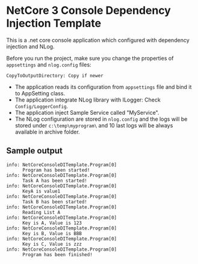 # NetCore 3 Console Dependency Injection Template 

This is a .net core console application which configured with dependency injection and NLog.

Before you run the project, make sure you change the properties of `appsettings` and `nlog.config` files: 

`CopyToOutputDirectory: Copy if newer`

* The application reads its configuration from `appsettings` file and bind it to AppSetting class.  
* The application integrate NLog library with ILogger: Check `Config/LoggerConfig`. 
* The application inject Sample Service called "MyService".   
* The NLog configuration are stored in `nlog.config` and the logs will be stored under `c:\temp\myprogram\` and 10 last logs will be always available in archive folder.  

## Sample output
```
info: NetCoreConsoleDITemplate.Program[0]
      Program has been started!
info: NetCoreConsoleDITemplate.Program[0]
      Task A has been started!
info: NetCoreConsoleDITemplate.Program[0]
      KeyA is value1
info: NetCoreConsoleDITemplate.Program[0]
      Task B has been started!
info: NetCoreConsoleDITemplate.Program[0]
      Reading List A
info: NetCoreConsoleDITemplate.Program[0]
      Key is A, Value is 123
info: NetCoreConsoleDITemplate.Program[0]
      Key is B, Value is BBB
info: NetCoreConsoleDITemplate.Program[0]
      Key is C, Value is zzz
info: NetCoreConsoleDITemplate.Program[0]
      Program has been finished!
```